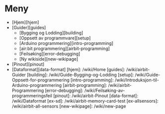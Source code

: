# Meny

- [Hjem][hjem]
- [Guider][guides]
  - [Bygging og Lodding][building]
  - [Oppsett av programmvare][setup]
  - [Arduino programmering][intro-programming]
  - [air:bit programmering][airbit-programming]
  - [Feilsøking][error-debugging]
  - [Ny wikiside][new-wikipage]
- [Pinout][pinout]
- [Dataformat][data-format]
[hjem]: /wiki/Home
[guides]: /wiki/airbit-Guider
[building]: /wiki/Guide-Bygging-og-Lodding
[setup]: /wiki/Guide-Oppsett-for-programmering
[intro-programming]: /wiki/Introduksjon-til-Arduino-programmering
[airbit-programming]: /wiki/airbit-Programmering
[error-debugging]: /wiki/Feilsøking-av-programmeringsfeil
[pinout]: /wiki/airbit-Pinout
[data-format]: /wiki/Dataformat
[ex-sd]: /wiki/airbit-memory-card-test
[ex-allsensors]: /wiki/airbit-all-sensors
[new-wikipage]: /wiki/new-page

